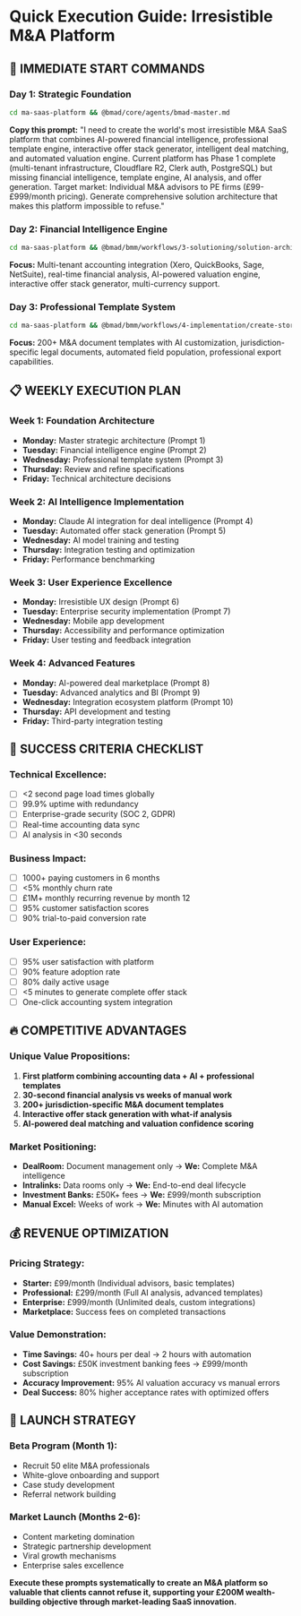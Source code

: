 # Quick Execution Guide: Irresistible M&A Platform

## 🚀 IMMEDIATE START COMMANDS

### **Day 1: Strategic Foundation**
```bash
cd ma-saas-platform && @bmad/core/agents/bmad-master.md
```
**Copy this prompt:** "I need to create the world's most irresistible M&A SaaS platform that combines AI-powered financial intelligence, professional template engine, interactive offer stack generator, intelligent deal matching, and automated valuation engine. Current platform has Phase 1 complete (multi-tenant infrastructure, Cloudflare R2, Clerk auth, PostgreSQL) but missing financial intelligence, template engine, AI analysis, and offer generation. Target market: Individual M&A advisors to PE firms (£99-£999/month pricing). Generate comprehensive solution architecture that makes this platform impossible to refuse."

### **Day 2: Financial Intelligence Engine**
```bash
cd ma-saas-platform && @bmad/bmm/workflows/3-solutioning/solution-architecture.md
```
**Focus:** Multi-tenant accounting integration (Xero, QuickBooks, Sage, NetSuite), real-time financial analysis, AI-powered valuation engine, interactive offer stack generator, multi-currency support.

### **Day 3: Professional Template System**
```bash
cd ma-saas-platform && @bmad/bmm/workflows/4-implementation/create-story.md
```
**Focus:** 200+ M&A document templates with AI customization, jurisdiction-specific legal documents, automated field population, professional export capabilities.

## 📋 WEEKLY EXECUTION PLAN

### **Week 1: Foundation Architecture**
- **Monday:** Master strategic architecture (Prompt 1)
- **Tuesday:** Financial intelligence engine (Prompt 2)  
- **Wednesday:** Professional template system (Prompt 3)
- **Thursday:** Review and refine specifications
- **Friday:** Technical architecture decisions

### **Week 2: AI Intelligence Implementation**
- **Monday:** Claude AI integration for deal intelligence (Prompt 4)
- **Tuesday:** Automated offer stack generation (Prompt 5)
- **Wednesday:** AI model training and testing
- **Thursday:** Integration testing and optimization
- **Friday:** Performance benchmarking

### **Week 3: User Experience Excellence**
- **Monday:** Irresistible UX design (Prompt 6)
- **Tuesday:** Enterprise security implementation (Prompt 7)
- **Wednesday:** Mobile app development
- **Thursday:** Accessibility and performance optimization
- **Friday:** User testing and feedback integration

### **Week 4: Advanced Features**
- **Monday:** AI-powered deal marketplace (Prompt 8)
- **Tuesday:** Advanced analytics and BI (Prompt 9)
- **Wednesday:** Integration ecosystem platform (Prompt 10)
- **Thursday:** API development and testing
- **Friday:** Third-party integration testing

## 🎯 SUCCESS CRITERIA CHECKLIST

### **Technical Excellence:**
- [ ] <2 second page load times globally
- [ ] 99.9% uptime with redundancy
- [ ] Enterprise-grade security (SOC 2, GDPR)
- [ ] Real-time accounting data sync
- [ ] AI analysis in <30 seconds

### **Business Impact:**
- [ ] 1000+ paying customers in 6 months
- [ ] <5% monthly churn rate
- [ ] £1M+ monthly recurring revenue by month 12
- [ ] 95% customer satisfaction scores
- [ ] 90% trial-to-paid conversion rate

### **User Experience:**
- [ ] 95% user satisfaction with platform
- [ ] 90% feature adoption rate
- [ ] 80% daily active usage
- [ ] <5 minutes to generate complete offer stack
- [ ] One-click accounting system integration

## 🔥 COMPETITIVE ADVANTAGES

### **Unique Value Propositions:**
1. **First platform combining accounting data + AI + professional templates**
2. **30-second financial analysis vs weeks of manual work**
3. **200+ jurisdiction-specific M&A document templates**
4. **Interactive offer stack generation with what-if analysis**
5. **AI-powered deal matching and valuation confidence scoring**

### **Market Positioning:**
- **DealRoom:** Document management only → **We:** Complete M&A intelligence
- **Intralinks:** Data rooms only → **We:** End-to-end deal lifecycle
- **Investment Banks:** £50K+ fees → **We:** £999/month subscription
- **Manual Excel:** Weeks of work → **We:** Minutes with AI automation

## 💰 REVENUE OPTIMIZATION

### **Pricing Strategy:**
- **Starter:** £99/month (Individual advisors, basic templates)
- **Professional:** £299/month (Full AI analysis, advanced templates)
- **Enterprise:** £999/month (Unlimited deals, custom integrations)
- **Marketplace:** Success fees on completed transactions

### **Value Demonstration:**
- **Time Savings:** 40+ hours per deal → 2 hours with automation
- **Cost Savings:** £50K investment banking fees → £999/month subscription
- **Accuracy Improvement:** 95% AI valuation accuracy vs manual errors
- **Deal Success:** 80% higher acceptance rates with optimized offers

## 🚀 LAUNCH STRATEGY

### **Beta Program (Month 1):**
- Recruit 50 elite M&A professionals
- White-glove onboarding and support
- Case study development
- Referral network building

### **Market Launch (Months 2-6):**
- Content marketing domination
- Strategic partnership development
- Viral growth mechanisms
- Enterprise sales excellence

**Execute these prompts systematically to create an M&A platform so valuable that clients cannot refuse it, supporting your £200M wealth-building objective through market-leading SaaS innovation.**
